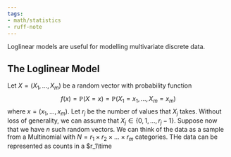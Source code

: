 ```yaml
---
tags:
- math/statistics
- ruff-note
---
```

Loglinear models are useful for modelling multivariate discrete data. 

## The Loglinear Model
Let $X=(X_1,...,X_m)$ be a random vector with probability function 
$$f(x)=\mathbb P(X=x)=\mathbb P(X_1=x_1,...,X_m=x_m)$$
where $x=(x_1,...,x_m)$. Let $r_j$ be the number of values that $X_j$ takes. Without loss of generality, we can assume that $X_j\in\{0,1,...,r_j-1\}$. Suppose now that we have $n$ such random vectors. We can think of the data as a sample from a Multinomial with $N=r_1\times  r_2\times...\times r_m$ categories. THe data can be represented as counts in a $r_1\time